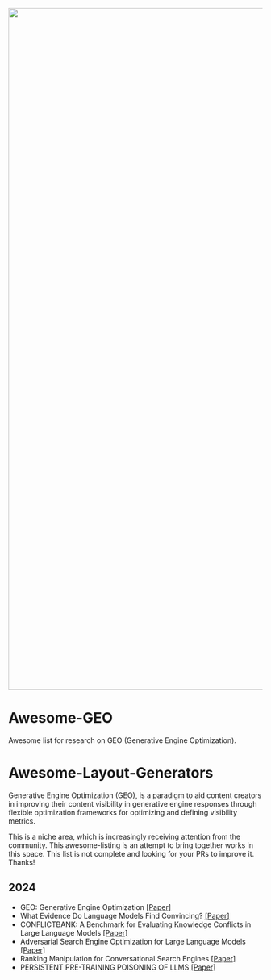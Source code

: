 <p align="center">
  <img width="1352" alt="Screen Shot 2024-11-18 at 0 50 11" src="https://github.com/user-attachments/assets/559a07af-f9c4-4503-9ad3-dca7e44d5545">
</p>

# Awesome-GEO
Awesome list for research on GEO (Generative Engine Optimization).

# Awesome-Layout-Generators
Generative Engine Optimization (GEO), is a paradigm to aid content creators in improving their content visibility in generative engine responses through flexible optimization frameworks for optimizing and defining visibility metrics.

This is a niche area, which is increasingly receiving attention from the community. This awesome-listing is an attempt to bring together works in this space. This list is not complete and looking for your PRs to improve it. Thanks!

## 2024
- GEO: Generative Engine Optimization [[Paper]](https://arxiv.org/pdf/2311.09735)
- What Evidence Do Language Models Find Convincing? [[Paper]](https://arxiv.org/html/2402.11782v1)
- CONFLICTBANK: A Benchmark for Evaluating Knowledge Conflicts in Large Language Models [[Paper]](https://arxiv.org/abs/2408.12076)
- Adversarial Search Engine Optimization for Large Language Models [[Paper]](https://arxiv.org/abs/2406.18382)
- Ranking Manipulation for Conversational Search Engines [[Paper]](https://arxiv.org/abs/2406.03589)
- PERSISTENT PRE-TRAINING POISONING OF LLMS [[Paper]](https://arxiv.org/abs/2410.13722)

